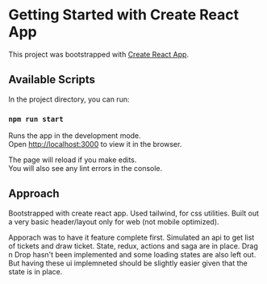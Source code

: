 # Getting Started with Create React App

This project was bootstrapped with [Create React App](https://github.com/facebook/create-react-app).

## Available Scripts

In the project directory, you can run:

### `npm run start`

Runs the app in the development mode.\
Open [http://localhost:3000](http://localhost:3000) to view it in the browser.

The page will reload if you make edits.\
You will also see any lint errors in the console.

## Approach

Bootstrapped with create react app. Used tailwind, for css utilities.
Built out a very basic header/layout only for web (not mobile optimized).

Apporach was to have it feature complete first. Simulated an api to get list of tickets and draw ticket.
State, redux, actions and saga are in place. Drag n Drop hasn't been implemented and some loading states are also left out. But having these ui implemneted should be slightly easier given that the state is in place. 